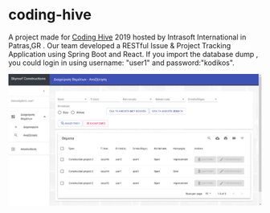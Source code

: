 # coding-hive

A project made for [Coding Hive](https://codingschool.eu/coding-hive-patras/) 2019 hosted by Intrasoft International in Patras,GR . Our team developed a RESTful Issue & Project Tracking Application using Spring Boot and React. If you import the database dump , you could login in using username: "user1" and password:"kodikos".

![GitHub Logo](/frontend/example-img.png)
